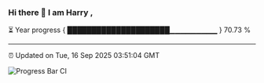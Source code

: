 ### Hi there 👋 I am Harry , 

⏳ Year progress { █████████████████████▁▁▁▁▁▁▁▁▁ } 70.73 %

---

⏰ Updated on Tue, 16 Sep 2025 03:51:04 GMT

![Progress Bar CI](https://github.com/duykhang68/duykhang68/workflows/Progress%20Bar%20CI/badge.svg)
